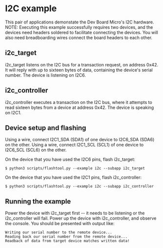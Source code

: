 # I2C example

This pair of applications demonstate the Dev Board Micro's I2C hardware.
NOTE: Executing this example successfully requires two devices, and the devices
need headers soldered to facilitate connecting the devices. You will also need
breadboarding wires connect the board headers to each other.

## i2c_target

i2c_target listens on the I2C bus for a transaction request, on address 0x42.
It will reply with up to sixteen bytes of data, containing the device's serial number.
The device is listening on I2C6.

## i2c_controller

i2c_controller executes a transaction on the I2C bus, where it attempts to read
sixteen bytes from a device at address 0x42.
The device is speaking on I2C1.

## Device setup and flashing

Using a wire, connect I2C1_SDA (SDA1) of one device to I2C6_SDA (SDA6) on the other.
Using a wire, connect I2C1_SCL (SCL1) of one device to I2C6_SCL (SCL6) on the other.

On the device that you have used the I2C6 pins, flash i2c_target:
```
$ python3 scripts/flashtool.py --example i2c --subapp i2c_target
```

On the device that you have used the I2C1 pins, flash i2c_controller:
```
$ python3 scripts/flashtool.py --example i2c --subapp i2c_controller
```

## Running the example
Power the device with i2c_target first -- it needs to be listening or the i2c_controller will fail.
Power up the device with i2c_controller, and observe the console. You should be presented with output like:
```
Writing our serial number to the remote device...
Reading back our serial number from the remote device...
Readback of data from target device matches written data!
```
